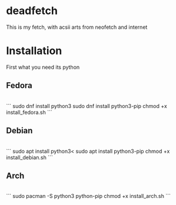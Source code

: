 # deadfetch
This is my fetch, with acsii arts from neofetch and internet 
# Installation
First what you need its python<br/>
<h2>Fedora</h2><br/>
```
      sudo dnf install python3
      sudo dnf install python3-pip
      chmod +x install_fedora.sh
``` <br/>
<h2>Debian</h2><br/>
```
    sudo apt install python3<
    sudo apt install python3-pip
    chmod +x install_debian.sh
``` <br/>
<h2>Arch</h2><br/>
```
    sudo pacman -S python3 python-pip
    chmod +x install_arch.sh
``` <br/>

